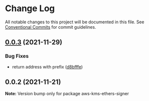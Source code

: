 # Change Log

All notable changes to this project will be documented in this file.
See [Conventional Commits](https://conventionalcommits.org) for commit guidelines.

## [0.0.3](https://github.com/odanado/aws-kms-provider/compare/aws-kms-ethers-signer@0.0.2...aws-kms-ethers-signer@0.0.3) (2021-11-29)

### Bug Fixes

- return address with prefix ([d8bfffe](https://github.com/odanado/aws-kms-provider/commit/d8bfffecb45bb1bfd7067997565d6967ccdcf4ad))

## 0.0.2 (2021-11-21)

**Note:** Version bump only for package aws-kms-ethers-signer
